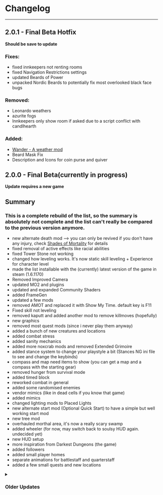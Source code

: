 # Changelog

***
## 2.0.1 - Final Beta Hotfix
**Should be save to update**

### Fixes:
- fixed innkeepers not renting rooms
- fixed Navigation Restrictions settings 
- updated Beards of Power
- unpacked Nordic Beards to potentially fix most overlooked black face bugs

### Removed:
- Leonardo weathers
- azurite fogs
- Innkeepers only show room if asked due to a script conflict with candlhearth

### Added: 
- [Wander - A weather mod](https://www.nexusmods.com/skyrimspecialedition/mods/24439)
- Beard Mask Fix
- Description and Icons for coin purse and quiver


## 2.0.0 - Final Beta(currently in progress)
**Update requires a new game**

## Summary

### This is a complete rebuild of the list, so the summary is absolutely not complete and the list can't really be compared to the previous version anymore.
- new alternate death mod --> you can only be revived if you don't have any injury, check [Shades of Mortality](https://www.nexusmods.com/skyrimspecialedition/mods/136825) for details
- fixed removal of active effects like racial abilities
- fixed Tower Stone not working
- changed how leveling works. It's now static skill leveling + Experience for character level
- made the list installable with the (currently) latest version of the game in steam (1.6.1170)
- Removed Improved Camera
- updated MO2 and plugins
- updated and expanded Community Shaders
- added FrameGen
- updated a few mods
- removed AMOT and replaced it with Show My Time. default key is F11
- Fixed skill not leveling
- removed kaputt and added another mod to remove killmoves (hopefully)
- new graphics
- removed most quest mods (since i never play them anyway)
- added a bunch of new creatures and locations
- added combat stress
- added sanity mechanics
- added more noxcrab mods and removed Extended Grimoire
- added stance system to change your playstyle a bit (Stances NG ini file to see and change the keybinds)
- compass and map need items to show (you can get a map and a compass with the starting gear)
- removed hunger from survival mode
- added timed block 
- reworked combat in general
- added some randomised enemies
- vendor mimics (like in dead cells if you know that game)
- added mimics
- changed lighting mods to Placed Lights
- new alternate start mod (Optional Quick Start) to have a simple but well working start mod
- new tree mod
- overhauled morthal area, it's now a really scary swamp
- added wheeler (for now, may switch back to soulsy HUD again. undecided yet)
- new HUD setup
- more inspiration from Darkest Dungeons (the game)
- added followers
- added small player homes
- separate animations for battlestaff and quarterstaff
- added a few small quests and new locations






<details>
<summary> <h3>Older Updates </summary>

## 1.1.5
### Small Bug Fixes 
**Update requires a new game unless you deactivate ZDO in its MCM before updating**

### Gameplay
- Removed ZDO due to it not working correctly
- Fixed infinite loading (hopefully as it is a Wabbajack issue, not one with the list)
- Fixed Robes canceling all racial abilities


## 1.1.4
### Still the same, but installable with the latest update of skyrim

## 1.1.3
### Same as 1.1.2 but with shader cache for faster start time

## 1.1.2
### Update <ins>does not require</ins> a new game
Warnings about missing plugins can be safely ignored. Just make sure to make a save right after you loaded in.

### Gameplay
- Skill Based Dynamic Animations
- Daedric Aspect
- Spontaneous Output Spread (adds ranges to damage so not every hit does the same amount of damage)
- Removed Distar creature mod

### Visuals
- Particle Lights Pack 
- updated Community Shaders to fix a detection bug

## 1.1.1
### Fixes install issues, no new game required

## 1.1.0
### Update <ins>does require</ins> a new game

### Gameplay
- Added Candleheart
- changed some artifact and gave some unique items interesting effects
- added some QOL mods (like: detect keys spell, cold water grease)
- Balanced out followers a bit
- Lockpicking is on a timer now
- added starter player home in Riverwood
- added improved camera
- added balancing to placed weapons
- slowed down movement speed a bit (felt way too fast)
### Visuals
- new ReShade preset (again)
- added Light Limit Fix
- pre-installed Shader Cache for faster start up times
- fixed some of the bright snow
- fixed some floating trees
- regenerated LODs

## 1.0.2
**Update is save safe**
- 'fixed' bounty bug
- changed inn cost and carriage cost (dialogue will only change in a new game)
- made salt easier to come by
- added Blade and Blunt as combat mod
- changed some combat styles
- made 'Sound Fix for large Sector drives' optional again like I intented it to be
- less food distribution in dungeons (will probably not affect already loaded dungeons)
- Removed Stats of Stealing to not have looting count as stealing
- limited attack rotation to roughly 10% of the original value
- lowered chance to get extra perk point rewards significantly
- made guns easier to remove (just disable Requiem Rifle Crossbow Swap)
- changed precision settings


## 1.0.1

make list installable
updated reshade

</details>
